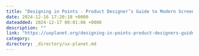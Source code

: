 ```yaml
---
title: "Designing in Points - Product Designer’s Guide to Modern Screen"
date: 2024-12-16 17:20:18 +0000
dateadded: 2024-12-17 00:01:06 +0000
description: ""
link: "https://uxplanet.org/designing-in-points-product-designers-guide-to-modern-screen-77d7ce8dfece?source=rss----819cc2aaeee0---4"
category:
directory: _directory/ux-planet.md
---
```

